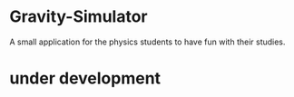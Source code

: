 # Gravity-Simulator
A small application for the physics students to have fun with their studies.


# under development
